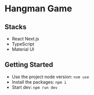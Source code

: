 # Hangman Game

## Stacks

- React Next.js
- TypeScript
- Material UI

## Getting Started

- Use the project node version: `nvm use`
- Install the packages: `npm i`
- Start dev: `npm run dev`
